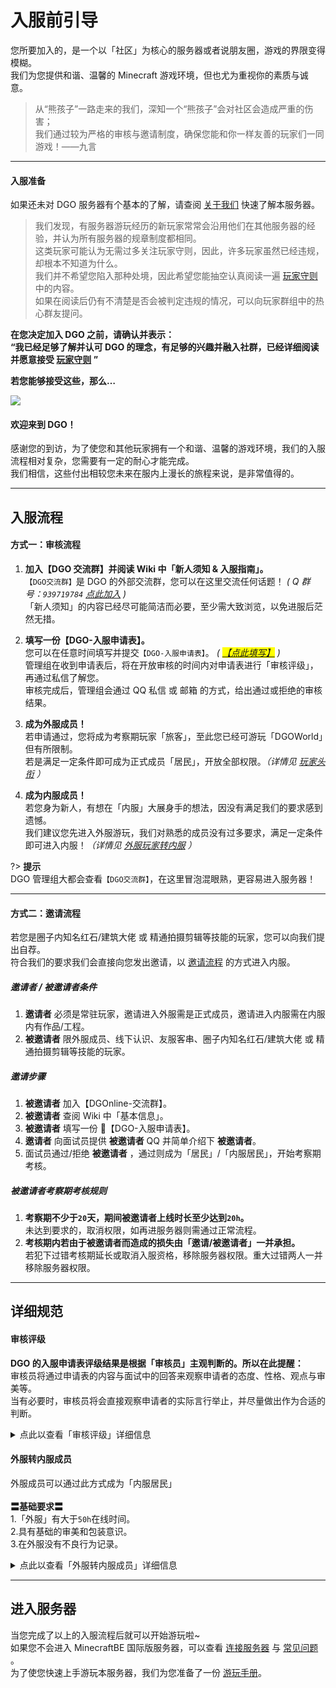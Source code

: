 <!-- guide/join -->

# 入服前引导

您所要加入的，是一个以「社区」为核心的服务器或者说朋友圈，游戏的界限变得模糊。<br/>
我们为您提供和谐、温馨的 Minecraft 游戏环境，但也尤为重视你的素质与诚意。

> 从“熊孩子”一路走来的我们，深知一个“熊孩子”会对社区会造成严重的伤害；<br/>
> 我们通过较为严格的审核与邀请制度，确保您能和你一样友善的玩家们一同游戏！——九言

---

#### 入服准备

如果还未对 DGO 服务器有个基本的了解，请查阅 [关于我们](guide/about) 快速了解本服务器。

> 我们发现，有服务器游玩经历的新玩家常常会沿用他们在其他服务器的经验，并认为所有服务器的规章制度都相同。<br/>
> 这类玩家可能认为无需过多关注玩家守则，因此，许多玩家虽然已经违规，却根本不知道为什么。<br/>
> 我们并不希望您陷入那种处境，因此希望您能抽空认真阅读一遍 [玩家守则](guide/rules) 中的内容。<br/>
> 如果在阅读后仍有不清楚是否会被判定违规的情况，可以向玩家群组中的热心群友提问。

**在您决定加入 DGO 之前，请确认并表示：**<br/>
**“我已经足够了解并认可 DGO 的理念，有足够的兴趣并融入社群，已经详细阅读并愿意接受 [玩家守则](guide/rules) ”**

**若您能够接受这些，那么…**

![](http://39.100.70.44:8000/images/index_rotation_pic1.jpg)

#### 欢迎来到 DGO！

感谢您的到访，为了使您和其他玩家拥有一个和谐、温馨的游戏环境，我们的入服流程相对复杂，您需要有一定的耐心才能完成。<br/>
我们相信，这些付出相较您未来在服内上漫长的旅程来说，是非常值得的。

---

## 入服流程

#### 方式一：审核流程

1. **加入【DGO 交流群】并阅读 Wiki 中「新人须知 & 入服指南」。** <br/>
   `【DGO交流群】`是 DGO 的外部交流群，您可以在这里交流任何话题！ _( Q 群号：`939719784` [点此加入](https://jq.qq.com/?_wv=1027&k=fLYVZmGj) )_<br/>
   「新人须知」的内容已经尽可能简洁而必要，至少需大致浏览，以免进服后茫然无措。<br/>

2. **填写一份【DGO-入服申请表】。** <br/>
   您可以在任意时间填写并提交`【DGO-入服申请表】`。 _( <mark>[【点此填写】](https://wj.qq.com/s2/5534523/a1b2/)</mark> )_ <br/>
   管理组在收到申请表后，将在开放审核的时间内对申请表进行「审核评级」，再通过私信了解您。<br/>
   审核完成后，管理组会通过 QQ 私信 或 邮箱 的方式，给出通过或拒绝的审核结果。<br/>

3. **成为外服成员！** <br/>
   若申请通过，您将成为考察期玩家「旅客」，至此您已经可游玩「DGOWorld」但有所限制。<br/>
   若是满足一定条件即可成为正式成员「居民」，开放全部权限。_（详情见 [玩家头衔](information/playerTitle?id=「旅客」) ）_

4. **成为内服成员！** <br/>
   若您身为新人，有想在「内服」大展身手的想法，因没有满足我们的要求感到遗憾。<br/>
   我们建议您先进入外服游玩，我们对熟悉的成员没有过多要求，满足一定条件即可进入内服！_（详情见 [外服玩家转内服](guide/join?id=外服转内服成员) ）_

?> **提示** <br/>
DGO 管理组大都会查看`【DGO交流群】`，在这里冒泡混眼熟，更容易进入服务器！

---

#### 方式二：邀请流程

若您是圈子内知名红石/建筑大佬 或 精通拍摄剪辑等技能的玩家，您可以向我们提出自荐。<br/>
符合我们的要求我们会直接向您发出邀请，以 [邀请流程](guide/join?id=方式二：邀请流程) 的方式进入内服。

##### 邀请者 / 被邀请者条件

1. **邀请者** 必须是常驻玩家，邀请进入外服需是正式成员，邀请进入内服需在内服内有作品/工程。
2. **被邀请者** 限外服成员、线下认识、友服客串、圈子内知名红石/建筑大佬 或 精通拍摄剪辑等技能的玩家。

##### 邀请步骤

1. **被邀请者** 加入【DGOnline-交流群】。
2. **被邀请者** 查阅 Wiki 中「基本信息」。
3. **被邀请者** 填写一份 📰【DGO-入服申请表】。
4. **邀请者** 向面试员提供 **被邀请者** QQ 并简单介绍下 **被邀请者**。
5. 面试员通过/拒绝 **被邀请者** ，通过则成为「居民」/「内服居民」，开始考察期考核。

##### 被邀请者考察期考核规则

1. **考察期不少于`20`天，期间被邀请者上线时长至少达到`20h`。** <br/>
   未达到要求的，取消权限，如再进服务器则需通过正常流程。
2. **考核期内若由于被邀请者而造成的损失由「邀请/被邀请者」一并承担。** <br/>
   若犯下过错考核期延长或取消入服资格，移除服务器权限。重大过错两人一并移除服务器权限。

---

## 详细规范

#### 审核评级

**DGO 的入服申请表评级结果是根据「审核员」主观判断的。所以在此提醒：** <br/>
审核员将通过申请表的内容与面试中的回答来观察申请者的态度、性格、观点与审美等。<br/>
当有必要时，审核员将会直接观察申请者的实际言行举止，并尽量做出作为合适的判断。

<details>
<summary>点此以查看「审核评级」详细信息</summary>

?> **〓评分等级〓** <br/>
我们将申请表的标准以下四个等级等级进行评价。<br/>
<br/>
**D.无法取信** <br/>
跳题或填入无实质内容的，以及答卷态度过于敷衍或呈危害性倾向的，即被评为此等级。<br/>
此等级下做「回绝且不允再次申请」处理。<br/>
<br/>
**C.难以取信** <br/>
回答简略、答卷态度敷衍或兴趣与审美与我们存在显著偏差的，即被评为此等级。<br/>
此等级下审核员将对申请者进行衍生观察，依据观察结果，存在过审的可能性，做「回绝但准许再次申请」处理。<br/>
<br/>
**B.能够信任** <br/>
在问卷中感受到积极的态度、良好的思维与友善的性格，即被评为此等级。<br/>
此等级下审核员将协助申请者完成剩下步骤，做「过审且成为考察期成员」处理。<br/>
<br/>
**A.值得信任** <br/>
回答详实、生动，甚至有趣，在某些方面令人称赞。<br/>
能够观察到答者优秀的思路、深入的观点、或良好的审美品味。<br/>
其付出与认真的态度令人感动，即被评为此等级。<br/>
此等级下审核员将协助申请者完成剩下步骤，做「过审且成为正式成员」处理。

!> **提醒** <br/>
申请表的评级仅仅代表「审核员」个人对此表的评价，不能作为衡量一个人是否庸俗或高尚的标准，请勿以此作为日后评论他人的依据。

</details>

#### 外服转内服成员

外服成员可以通过此方式成为「内服居民」<br/>
<br/>
**〓基础要求〓** <br/> 1.「外服」有大于`50h`在线时间。<br/> 2.具有基础的审美和包装意识。<br/> 3.在外服没有不良行为记录。

<details>
<summary>点此以查看「外服转内服成员」详细信息</summary>

?> **〓审核流程〓** <br/> 1.**私信审核员`九言`，提交自己在<mark>外服原创</mark>的「建筑/机械」。** <br/>
　 ① 游览作品的视频或视频链接。_（内部和外部均需）_<br/>
　 ② 建筑或机械的总体外观照。<br/>
　 ③ 介绍你的建筑风格或机械原理。<br/>
　 ④ 加入 DGO 的时间及当前在线时间。<br/> 2. **提交后，我们会在「内服群」内进行讨论投票。** <br/>
　 ① 投票选项：1.过审 2.不过审 3.不做表态<br/>
　 ② 投票时长：24~48 小时。<br/>
<br/>
**通过票占总投票的 70％以上，则通过审核。** 管理组意见统一，具有一票否决权。

!> **提醒** <br/>
投票通过后，即加入内服。若不通过，则可以在`14天`后，再次提交申请，在此期间不能申请。<br/>
重复申请时，允许在之前的作品上修改，但是请务必不要上传与之前几乎一样的作品，会显得没有诚意。

</details>

---

## 进入服务器

当您完成了以上的入服流程后就可以开始游玩啦~<br/>
如果您不会进入 MinecraftBE 国际版服务器，可以查看 [连接服务器](guide/link) 与 [常见问题](guide/question) 。<br/>
为了使您快速上手游玩本服务器，我们为您准备了一份 [游玩手册](guide/play)。
